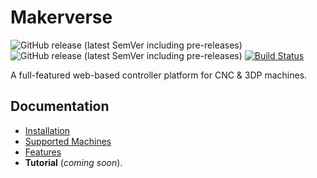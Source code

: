 # Makerverse

![GitHub release (latest SemVer including pre-releases)](https://img.shields.io/github/v/release/makermadecnc/makerverse?color=blue)
![GitHub release (latest SemVer including pre-releases)](https://img.shields.io/github/v/release/makermadecnc/makerverse?include_prereleases&label=prerelease&color=yellow)
[![Build Status](https://travis-ci.com/makermadecnc/makerverse.svg?branch=master)](https://travis-ci.com/makermadecnc/makerverse)

A full-featured web-based controller platform for CNC & 3DP machines.

## Documentation

- [Installation](http://makerverse.com/installation/)
- [Supported Machines](http://makerverse.com/machines/)
- [Features](http://makerverse.com/features/)
- **Tutorial** (_coming soon_).
